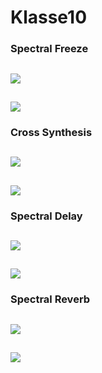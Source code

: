 # Klasse10

### Spectral Freeze
![](Klasse10/spectral_xs_freeze.png)
---
![](Klasse10/spectral_xs_freeze_core.png)
---

### Cross Synthesis
![](Klasse10/cross_synthesis.png)
---
![](Klasse10/cross_synthesis_core.png)
---
### Spectral Delay
![](Klasse10/spectral_delay.png)
---
![](Klasse10/spectral_delay_core.png)
---
### Spectral Reverb
![](Klasse10/spectral_vectoral.png)
---
![](Klasse10/spectral_vectoral_core.png)
---
